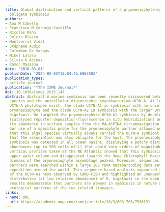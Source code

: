 ```yaml
---
title: Global distribution and vertical patterns of a prymnesiophyte–cyanobacteria
  obligate symbiosis
authors:
- Ana M Cabello
- Francisco M Cornejo-Castillo
- Nicolas Raho
- Dolors Blasco
- Montserrat Vidal
- Stéphane Audic
- Colomban De Vargas
- Mikel Latasa
- Silvia G Acinas
- Ramon Massana
date: '2016-03-01'
publishDate: '2024-08-05T15:04:46.696700Z'
publication_types:
- article-journal
publication: '*The ISME Journal*'
doi: 10.1038/ismej.2015.147
abstract: Abstract A marine symbiosis has been recently discovered between prymnesiophyte
  species and the unicellular diazotrophic cyanobacterium UCYN-A. At least two different
  UCYN-A phylotypes exist, the clade UCYN-A1 in symbiosis with an uncultured small
  prymnesiophyte and the clade UCYN-A2 in symbiosis with the larger Braarudosphaera
  bigelowii. We targeted the prymnesiophyte–UCYN-A1 symbiosis by double CARD-FISH
  (catalyzed reporter deposition-fluorescence in situ hybridization) and analyzed
  its abundance in surface samples from the MALASPINA circumnavigation expedition.
  Our use of a specific probe for the prymnesiophyte partner allowed us to verify
  that this algal species virtually always carried the UCYN-A symbiont, indicating
  that the association was also obligate for the host. The prymnesiophyte–UCYN-A1
  symbiosis was detected in all ocean basins, displaying a patchy distribution with
  abundances (up to 500 cells ml−1) that could vary orders of magnitude. Additional
  vertical profiles taken at the NE Atlantic showed that this symbiosis occupied the
  upper water column and disappeared towards the Deep Chlorophyll Maximum, where the
  biomass of the prymnesiophyte assemblage peaked. Moreover, sequences of both prymnesiophyte
  partners were searched within a large 18S rDNA metabarcoding data set from the Tara-Oceans
  expedition around the world. This sequence-based analysis supported the patchy distribution
  of the UCYN-A1 host observed by CARD-FISH and highlighted an unexpected homogeneous
  distribution (at low relative abundance) of B. bigelowii in the open ocean. Our
  results demonstrate that partners are always in symbiosis in nature and show contrasted
  ecological patterns of the two related lineages.
links:
- name: URL
  url: https://academic.oup.com/ismej/article/10/3/693-706/7538191
---
```

